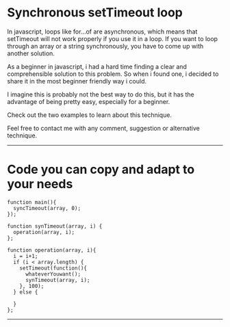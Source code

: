 # Synchronous setTimeout loop


In javascript, loops like for...of are asynchronous, which means that setTimeout will not work properly if you use it in a loop. If you want to loop through an array or a string synchronously, you have to come up with another solution. 

As a beginner in javascript, i had a hard time finding a clear and comprehensible solution to this problem. So when i found one, i decided to share it in the most beginner friendly way i could.

I imagine this is probably not the best way to do this, but it has the advantage of being pretty easy, especially for a beginner. 

Check out the two examples to learn about this technique. 

Feel free to contact me with any comment, suggestion or alternative technique. 
 
------------

# Code you can copy and adapt to your needs 

```
function main(){
  syncTimeout(array, 0);
});

function synTimeout(array, i) {
  operation(array, i);
};

function operation(array, i){
  i = i+1;
  if (i < array.length) {
    setTimeout(function(){
      whateverYouwant();
      synTimeout(array, i);
    }, 100);
  } else {

  }
};
```

---------

